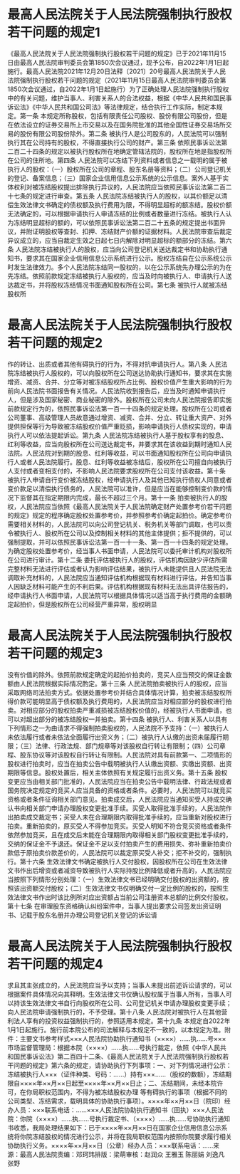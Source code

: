 # 最高人民法院关于人民法院强制执行股权若干问题的规定1

《最高人民法院关于人民法院强制执行股权若干问题的规定》已于2021年11月15日由最高人民法院审判委员会第1850次会议通过，现予公布，自2022年1月1日起施行。最高人民法院2021年12月20日法释〔2021〕20号最高人民法院关于人民法院强制执行股权若干问题的规定（2021年11月15日最高人民法院审判委员会第1850次会议通过，自2022年1月1日起施行）为了正确处理人民法院强制执行股权中的有关问题，维护当事人、利害关系人的合法权益，根据《中华人民共和国民事诉讼法》《中华人民共和国公司法》等法律规定，结合执行工作实际，制定本规定。第一条  本规定所称股权，包括有限责任公司股权、股份有限公司股份，但是在依法设立的证券交易所上市交易以及在国务院批准的其他全国性证券交易场所交易的股份有限公司股份除外。第二条  被执行人是公司股东的，人民法院可以强制执行其在公司持有的股权，不得直接执行公司的财产。第三条  依照民事诉讼法第二百二十四条的规定以被执行股权所在地确定管辖法院的，股权所在地是指股权所在公司的住所地。第四条  人民法院可以冻结下列资料或者信息之一载明的属于被执行人的股权：（一）股权所在公司的章程、股东名册等资料；（二）公司登记机关的登记、备案信息；（三）国家企业信用信息公示系统的公示信息。案外人基于实体权利对被冻结股权提出排除执行异议的，人民法院应当依照民事诉讼法第二百二十七条的规定进行审查。第五条  人民法院冻结被执行人的股权，以其价额足以清偿生效法律文书确定的债权额及执行费用为限，不得明显超标的额冻结。股权价额无法确定的，可以根据申请执行人申请冻结的比例或者数量进行冻结。被执行人认为冻结明显超标的额的，可以依照民事诉讼法第二百二十五条的规定提出书面异议，并附证明股权等查封、扣押、冻结财产价额的证据材料。人民法院审查后裁定异议成立的，应当自裁定生效之日起七日内解除对明显超标的额部分的冻结。第六条  人民法院冻结被执行人的股权，应当向公司登记机关送达裁定书和协助执行通知书，要求其在国家企业信用信息公示系统进行公示。股权冻结自在公示系统公示时发生法律效力。多个人民法院冻结同一股权的，以在公示系统先办理公示的为在先冻结。依照前款规定冻结被执行人股权的，应当及时向被执行人、申请执行人送达裁定书，并将股权冻结情况书面通知股权所在公司。第七条  被执行人就被冻结股权所

# 最高人民法院关于人民法院强制执行股权若干问题的规定2

作的转让、出质或者其他有碍执行的行为，不得对抗申请执行人。第八条  人民法院冻结被执行人股权的，可以向股权所在公司送达协助执行通知书，要求其在实施增资、减资、合并、分立等对被冻结股权所占比例、股权价值产生重大影响的行为前向人民法院书面报告有关情况。人民法院收到报告后，应当及时通知申请执行人，但是涉及国家秘密、商业秘密的除外。股权所在公司未向人民法院报告即实施前款规定行为的，依照民事诉讼法第一百一十四条的规定处理。股权所在公司或者公司董事、高级管理人员故意通过增资、减资、合并、分立、转让重大资产、对外提供担保等行为导致被冻结股权价值严重贬损，影响申请执行人债权实现的，申请执行人可以依法提起诉讼。第九条  人民法院冻结被执行人基于股权享有的股息、红利等收益，应当向股权所在公司送达裁定书，并要求其在该收益到期时通知人民法院。人民法院对到期的股息、红利等收益，可以书面通知股权所在公司向申请执行人或者人民法院履行。股息、红利等收益被冻结后，股权所在公司擅自向被执行人支付或者变相支付的，不影响人民法院要求股权所在公司支付该收益。第十条  被执行人申请自行变价被冻结股权，经申请执行人及其他已知执行债权人同意或者变价款足以清偿执行债务的，人民法院可以准许，但是应当在能够控制变价款的情况下监督其在指定期限内完成，最长不超过三个月。第十一条  拍卖被执行人的股权，人民法院应当依照《最高人民法院关于人民法院确定财产处置参考价若干问题的规定》规定的程序确定股权处置参考价，并参照参考价确定起拍价。确定参考价需要相关材料的，人民法院可以向公司登记机关、税务机关等部门调取，也可以责令被执行人、股权所在公司以及控制相关材料的其他主体提供；拒不提供的，可以强制提取，并可以依照民事诉讼法第一百一十一条、第一百一十四条的规定处理。为确定股权处置参考价，经当事人书面申请，人民法院可以委托审计机构对股权所在公司进行审计。第十二条  委托评估被执行人的股权，评估机构因缺少评估所需完整材料无法进行评估或者认为影响评估结果，被执行人未能提供且人民法院无法调取补充材料的，人民法院应当通知评估机构根据现有材料进行评估，并告知当事人因缺乏材料可能产生的不利后果。评估机构根据现有材料无法出具评估报告的，经申请执行人书面申请，人民法院可以根据具体情况以适当高于执行费用的金额确定起拍价，但是股权所在公司经营严重异常，股权明显

# 最高人民法院关于人民法院强制执行股权若干问题的规定3

没有价值的除外。依照前款规定确定的起拍价拍卖的，竞买人应当预交的保证金数额由人民法院根据实际情况酌定。第十三条  人民法院拍卖被执行人的股权，应当采取网络司法拍卖方式。依据处置参考价并结合具体情况计算，拍卖被冻结股权所得价款可能明显高于债权额及执行费用的，人民法院应当对相应部分的股权进行拍卖。对相应部分的股权拍卖严重减损被冻结股权价值的，经被执行人书面申请，也可以对超出部分的被冻结股权一并拍卖。第十四条  被执行人、利害关系人以具有下列情形之一为由请求不得强制拍卖股权的，人民法院不予支持：（一）被执行人未依法履行或者未依法全面履行出资义务；（二）被执行人认缴的出资未届履行期限；（三）法律、行政法规、部门规章等对该股权自行转让有限制；（四）公司章程、股东协议等对该股权自行转让有限制。人民法院对具有前款第一、二项情形的股权进行拍卖时，应当在拍卖公告中载明被执行人认缴出资额、实缴出资额、出资期限等信息。股权处置后，相关主体依照有关规定履行出资义务。第十五条  股权变更应当由相关部门批准的，人民法院应当在拍卖公告中载明法律、行政法规或者国务院决定规定的竞买人应当具备的资格或者条件。必要时，人民法院可以就竞买资格或者条件征询相关部门意见。拍卖成交后，人民法院应当通知买受人持成交确认书向相关部门申请办理股权变更批准手续。买受人取得批准手续的，人民法院作出拍卖成交裁定书；买受人未在合理期限内取得批准手续的，应当重新对股权进行拍卖。重新拍卖的，原买受人不得参加竞买。买受人明知不符合竞买资格或者条件依然参加竞买，且在成交后未能在合理期限内取得相关部门股权变更批准手续的，交纳的保证金不予退还。保证金不足以支付拍卖产生的费用损失、弥补重新拍卖价款低于原拍卖价款差价的，人民法院可以裁定原买受人补交；拒不补交的，强制执行。第十六条  生效法律文书确定被执行人交付股权，因股权所在公司在生效法律文书作出后增资或者减资导致被执行人实际持股比例降低或者升高的，人民法院应当按照下列情形分别处理：（一）生效法律文书已经明确交付股权的出资额的，按照该出资额交付股权；（二）生效法律文书仅明确交付一定比例的股权的，按照生效法律文书作出时该比例所对应出资额占当前公司注册资本总额的比例交付股权。第十七条  在审理股东资格确认纠纷案件中，当事人提出要求公司签发出资证明书、记载于股东名册并办理公司登记机关登记的诉讼请

# 最高人民法院关于人民法院强制执行股权若干问题的规定4

求且其主张成立的，人民法院应当予以支持；当事人未提出前述诉讼请求的，可以根据案件具体情况向其释明。生效法律文书仅确认股权属于当事人所有，当事人可以持该生效法律文书自行向股权所在公司、公司登记机关申请办理股权变更手续；向人民法院申请强制执行的，不予受理。第十八条  人民法院对被执行人在其他营利法人享有的投资权益强制执行的，参照适用本规定。第十九条  本规定自2022年1月1日起施行。施行前本院公布的司法解释与本规定不一致的，以本规定为准。附件：主要文书参考样式×××人民法院协助执行通知书（××××）……执……号×××市场监督管理局：根据本院（××××）……执……号执行裁定，依照《中华人民共和国民事诉讼法》第二百四十二条、《最高人民法院关于人民法院强制执行股权若干问题的规定》第六条的规定，请协助执行下列事项：一、对下列情况进行公示：冻结被执行人×××（证件种类、号码：……）持有×××……（股权的数额），冻结期限自××××年××月××日起至××××年××月××日止；二、冻结期间，未经本院许可，在你局职权范围内，不得为被冻结股权办理      等有碍执行的事项（根据不同的公司类型、冻结需求，载明具体的协助执行事项）。××××年××月××日（院印）经办人员：×××联系电话：……×××人民法院协助执行通知书（回执）×××人民法院：你院（××××）……执……号执行裁定书、（××××）……执……号协助执行通知书收悉，我局处理结果如下：已于××××年××月××日在国家企业信用信息公示系统将你院冻结股权的情况进行公示，并将在我局职权范围内按照你院要求履行相关协助执行义务。××××年××月××日（公章）经办人员：×××联系电话：……来源：最高人民法院责编：邓珂玮排版：梁萌审核：赵润众 王雅玉 陈丽娟 刘逸凡 张野


